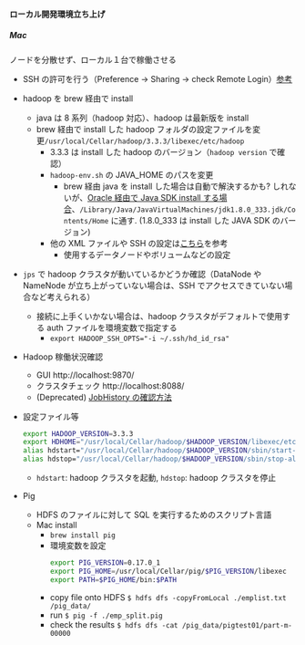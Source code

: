 #### ローカル開発環境立ち上げ
##### Mac
ノードを分散せず、ローカル１台で稼働させる
- SSH の許可を行う（Preference -> Sharing -> check Remote Login）[参考](https://ashwin.cloud/blog/single-node-cluster-mac/)
- hadoop を brew 経由で install
	- java は 8 系列（hadoop 対応）、hadoop は最新版を install
	- brew 経由で install した hadoop フォルダの設定ファイルを変更`/usr/local/Cellar/hadoop/3.3.3/libexec/etc/hadoop`
		- 3.3.3 は install した hadoop のバージョン（`hadoop version` で確認）
		- `hadoop-env.sh` の JAVA_HOME のパスを変更
			- brew 経由 java を install した場合は自動で解決するかも? しれないが、[Oracle 経由で Java SDK install する場合](https://www.oracle.com/java/technologies/downloads/#java8-mac)、`/Library/Java/JavaVirtualMachines/jdk1.8.0_333.jdk/Contents/Home` に通す. (1.8.0_333 は install した JAVA SDK のバージョン)
		- 他の XML ファイルや SSH の設定は[こちら](https://medium.com/@labuewilfred/how-to-install-hadoop-on-mac-os-9fb50a6f8053)を参考
			- 使用するデータノードやボリュームなどの設定
- `jps` で hadoop クラスタが動いているかどうか確認（DataNode や NameNode が立ち上がっていない場合は、SSH でアクセスできていない場合など考えられる）
	- 接続に上手くいかない場合は、hadoop クラスタがデフォルトで使用する auth ファイルを環境変数で指定する
		- `export HADOOP_SSH_OPTS="-i ~/.ssh/hd_id_rsa"`
- Hadoop 稼働状況確認
	- GUI http://localhost:9870/
	- クラスタチェック http://localhost:8088/
	- (Deprecated) [JobHistory の確認方法](https://stackoverflow.com/questions/28928193/not-able-to-see-job-historyhttp-localhost19888-page-in-web-browser-in-hadoo)
- 設定ファイル等
  ```bash
  export HADOOP_VERSION=3.3.3
  export HDHOME="/usr/local/Cellar/hadoop/$HADOOP_VERSION/libexec/etc/hadoop"
  alias hdstart="/usr/local/Cellar/hadoop/$HADOOP_VERSION/sbin/start-all.sh"
  alias hdstop="/usr/local/Cellar/hadoop/$HADOOP_VERSION/sbin/stop-all.sh"
  ```
	- `hdstart`: hadoop クラスタを起動, `hdstop`: hadoop クラスタを停止

- Pig 
  - HDFS のファイルに対して SQL を実行するためのスクリプト言語
  - Mac install
    - `brew install pig`
    - 環境変数を設定
      ```bash
      export PIG_VERSION=0.17.0_1
      export PIG_HOME=/usr/local/Cellar/pig/$PIG_VERSION/libexec
      export PATH=$PIG_HOME/bin:$PATH
      ```
    - copy file onto HDFS `$ hdfs dfs -copyFromLocal ./emplist.txt /pig_data/`
    - run `$ pig -f ./emp_split.pig`
    - check the results `$ hdfs dfs -cat /pig_data/pigtest01/part-m-00000`
